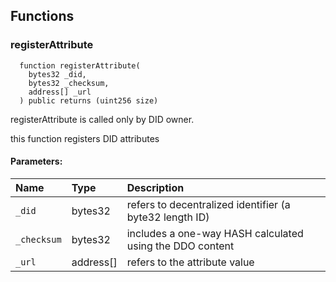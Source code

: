 


## Functions
### registerAttribute
```solidity
  function registerAttribute(
    bytes32 _did,
    bytes32 _checksum,
    address[] _url
  ) public returns (uint256 size)
```
registerAttribute is called only by DID owner.

this function registers DID attributes

#### Parameters:
| Name | Type | Description                                                          |
| :--- | :--- | :------------------------------------------------------------------- |
|`_did` | bytes32 | refers to decentralized identifier (a byte32 length ID)
|`_checksum` | bytes32 | includes a one-way HASH calculated using the DDO content    
|`_url` | address[] | refers to the attribute value

